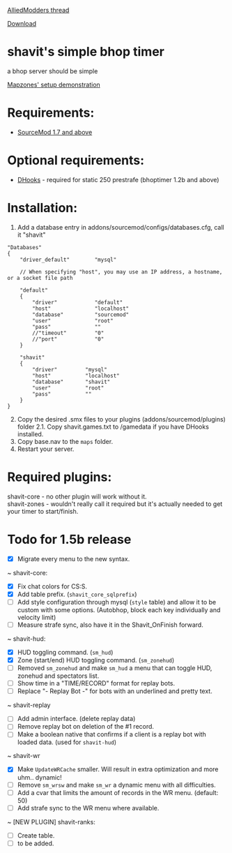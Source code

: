 [AlliedModders thread](https://forums.alliedmods.net/showthread.php?t=265456)

[Download](https://github.com/Shavitush/bhoptimer/releases)

# shavit's simple bhop timer
a bhop server should be simple

[Mapzones' setup demonstration](https://www.youtube.com/watch?v=oPKso2hoLw0)

# Requirements:
* [SourceMod 1.7 and above](http://www.sourcemod.net/downloads.php)

# Optional requirements:
* [DHooks](http://users.alliedmods.net/~drifter/builds/dhooks/2.0/) - required for static 250 prestrafe (bhoptimer 1.2b and above)

#  Installation:
1. Add a database entry in addons/sourcemod/configs/databases.cfg, call it "shavit"
```
"Databases"
{
	"driver_default"		"mysql"

	// When specifying "host", you may use an IP address, a hostname, or a socket file path

	"default"
	{
		"driver"			"default"
		"host"				"localhost"
		"database"			"sourcemod"
		"user"				"root"
		"pass"				""
		//"timeout"			"0"
		//"port"			"0"
	}

	"shavit"
	{
		"driver"         "mysql"
		"host"           "localhost"
		"database"       "shavit"
		"user"           "root"
		"pass"           ""
	}
}
```
2. Copy the desired .smx files to your plugins (addons/sourcemod/plugins) folder
2.1. Copy shavit.games.txt to /gamedata if you have DHooks installed.
3. Copy base.nav to the `maps` folder.
4. Restart your server.

# Required plugins:
shavit-core - no other plugin will work without it.  
shavit-zones - wouldn't really call it required but it's actually needed to get your timer to start/finish.

# Todo for 1.5b release
- [x] Migrate every menu to the new syntax.

~ shavit-core:
- [x] Fix chat colors for CS:S.
- [x] Add table prefix. (`shavit_core_sqlprefix`)
- [ ] Add style configuration through mysql (`style` table) and allow it to be custom with some options. (Autobhop, block each key individually and velocity limit)
- [ ] Measure strafe sync, also have it in the Shavit_OnFinish forward.

~ shavit-hud:
- [x] HUD toggling command. (`sm_hud`)
- [x] Zone (start/end) HUD toggling command. (`sm_zonehud`)
- [ ] Removed `sm_zonehud` and make `sm_hud` a menu that can toggle HUD, zonehud and spectators list.
- [ ] Show time in a "TIME/RECORD" format for replay bots.
- [ ] Replace "- Replay Bot -" for bots with an underlined and pretty text.

~ shavit-replay
- [ ] Add admin interface. (delete replay data)
- [ ] Remove replay bot on deletion of the #1 record.
- [ ] Make a boolean native that confirms if a client is a replay bot with loaded data. (used for `shavit-hud`)

~ shavit-wr
- [x] Make `UpdateWRCache` smaller. Will result in extra optimization and more uhm.. dynamic!
- [ ] Remove `sm_wrsw` and make `sm_wr` a dynamic menu with all difficulties.
- [ ] Add a cvar that limits the amount of records in the WR menu. (default: 50)
- [ ] Add strafe sync to the WR menu where available.

~ [NEW PLUGIN] shavit-ranks:
- [ ] Create table.
- [ ] to be added.
